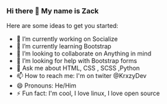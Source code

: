 ### Hi there 👋 My name is Zack

Here are some ideas to get you started:

- 🔭 I’m currently working on Socialize 
- 🌱 I’m currently learning Bootstrap
- 👯 I’m looking to collaborate on Anything in mind
- 🤔 I’m looking for help with Bootstrap forms
- 💬 Ask me about HTML, CSS , SCSS ,Python
- 📫 How to reach me: I'm on twiter @KrxzyDev
- 😄 Pronouns: He/Him
- ⚡ Fun fact: I'm cool, I love linux, I love open source
